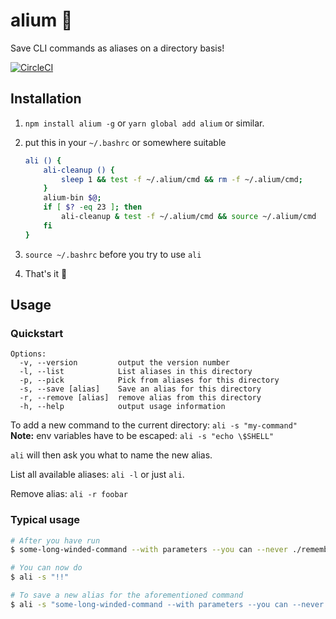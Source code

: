 # alium 🍝

Save CLI commands as aliases on a directory basis!

[![CircleCI](https://circleci.com/gh/moritzjacobs/alium/tree/master.svg?style=svg)](https://circleci.com/gh/moritzjacobs/alium/tree/master)

## Installation

1. `npm install alium -g` or `yarn global add alium` or similar.

2. put this in your `~/.bashrc` or somewhere suitable
	
	```sh
	ali () {
	    ali-cleanup () {
	        sleep 1 && test -f ~/.alium/cmd && rm -f ~/.alium/cmd;
	    }
	    alium-bin $@;
	    if [ $? -eq 23 ]; then
	        ali-cleanup & test -f ~/.alium/cmd && source ~/.alium/cmd
	    fi
	}
	```
3. `source ~/.bashrc` before you try to use `ali`
4. That's it 🎉

## Usage

### Quickstart

```
Options:
  -v, --version         output the version number
  -l, --list            List aliases in this directory
  -p, --pick            Pick from aliases for this directory
  -s, --save [alias]    Save an alias for this directory
  -r, --remove [alias]  remove alias from this directory
  -h, --help            output usage information
```

To add a new command to the current directory: `ali -s "my-command"`  
**Note:** env variables have to be escaped: `ali -s "echo \$SHELL"`

`ali` will then ask you what to name the new alias.

List all available aliases: `ali -l` or just `ali`.

Remove alias: `ali -r foobar`

### Typical usage

```sh
# After you have run
$ some-long-winded-command --with parameters --you can --never ./remember

# You can now do
$ ali -s "!!"

# To save a new alias for the aforementioned command
$ ali -s "some-long-winded-command --with parameters --you can --never ./remember"
```
